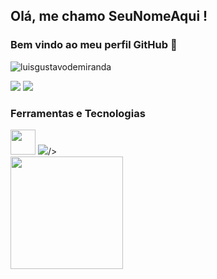 ## Olá, me chamo SeuNomeAqui ! 
### Bem vindo ao meu perfil GitHub 👋


<p align="left"> <img src="https://komarev.com/ghpvc/?username=luisgustavodemiranda&label=Profile%20views&color=0e75b6&style=flat" alt="luisgustavodemiranda" /> </p>

<div>
<a href = "mailto:contato@luisgustavodemiranda@gmail.com"><img src="https://img.shields.io/badge/Gmail-D14836?style=for-the-badge&logo=gmail&logoColor=white" target="_blank"></a>
<a href="https://www.linkedin.com/in/luisgustavodemiranda" target="_blank"><img src="https://img.shields.io/badge/-LinkedIn-%230077B5?style=for-the-badge&logo=linkedin&logoColor=white" target="_blank"></a>   
</div>

### Ferramentas e Tecnologias

<img src="https://cdn.jsdelivr.net/gh/devicons/devicon/icons/git/git-original.svg" width="40" height="40"/>
<img src="<i class="devicon-sqlite-plain-wordmark colored"></i>/>
          


<div>
<a href="https://github.com/luisgustavodemiranda">
<img height="180em" src="https://github-readme-stats.vercel.app/api?username=luisgustavodemiranda&show_icons=true&theme=dracula&include_all_commits=true&count_private=true"/>
</div>
